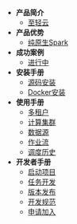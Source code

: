 - **产品简介**
  - [至轻云](/zh-cn/introduce/introduce.md)
- **产品优势**
  - [纯原生Spark](/zh-cn/success/demo2.md)
- **成功案例**
  - [进行中](/zh-cn/success/demo1.md)
- **安装手册**
  - [源码安装](/zh-cn/install/source-deploy.md)
  - [Docker安装](/zh-cn/install/docker-deploy.md)
- **使用手册**
  - [多租户](/zh-cn/reference/tenant.md)
  - [计算集群](/zh-cn/reference/cluster.md)
  - [数据源](/zh-cn/reference/datasource.md)
  - [作业流](/zh-cn/reference/workflow.md)
  - [调度历史](/zh-cn/reference/history.md)
- **开发者手册**
  - [启动项目](/zh-cn/develop/start.md)
  - [任务开发](/zh-cn/develop/develop.md)
  - [版本发布](/zh-cn/develop/release.md)
  - [开发规范](/zh-cn/develop/rule.md)
  - [申请加入](/zh-cn/develop/join.md)
    
[//]: # (- **版本历史**)

[//]: # (  - [v0.0.5]&#40;/zh-cn/version/v0-0-5.md&#41;)

[//]: # (  - [v0.0.2]&#40;/zh-cn/version/v0-0-2.md&#41;)

[//]: # (  - [v0.0.1]&#40;/zh-cn/version/v0-0-1.md&#41;)